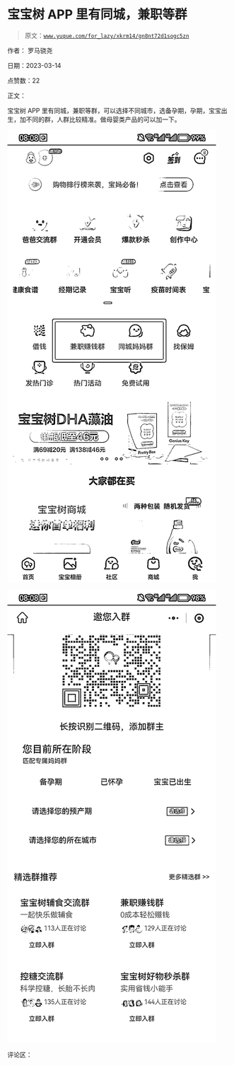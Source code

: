 # 宝宝树 APP 里有同城，兼职等群

> 原文：[`www.yuque.com/for_lazy/xkrm14/gn8nt72d1sogc5zn`](https://www.yuque.com/for_lazy/xkrm14/gn8nt72d1sogc5zn)

作者： 罗马骁尧

日期：2023-03-14

点赞数：22

正文：

宝宝树 APP 里有同城，兼职等群，可以选择不同城市，选备孕期，孕期，宝宝出生，加不同的群，人群比较精准。做母婴类产品的可以加一下。

![](img/9a74e0b53ec3e5146e170e28440b6b55.png)  

![](img/a522b83f8ecc457499ba1bb42047a3a3.png)  

评论区：



